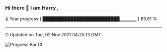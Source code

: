 ### Hi there 👋 I am Harry , 

⏳ Year progress { █████████████████████████▁▁▁▁▁ } 83.61 %

---

⏰ Updated on Tue, 02 Nov 2021 04:25:13 GMT

![Progress Bar CI](https://github.com/duykhang68/duykhang68/workflows/Progress%20Bar%20CI/badge.svg)
